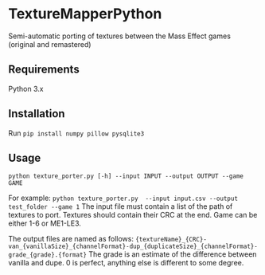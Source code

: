 # TextureMapperPython
Semi-automatic porting of textures between the Mass Effect games (original and remastered)

## Requirements

Python 3.x

## Installation

Run `pip install numpy pillow pysqlite3`

## Usage

```python texture_porter.py [-h] --input INPUT --output OUTPUT --game GAME```

For example: `python texture_porter.py  --input input.csv --output test_folder --game 1`
The input file must contain a list of the path of textures to port. Textures should contain their CRC at the end. Game can be either 1-6 or ME1-LE3.

The output files are named as follows: `{textureName}_{CRC}-van_{vanillaSize}_{channelFormat}-dup_{duplicateSize}_{channelFormat}-grade_{grade}.{format}`
The grade is an estimate of the difference between vanilla and dupe. 0 is perfect, anything else is different to some degree.
